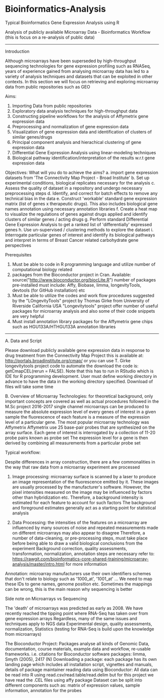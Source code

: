 # Bioinformatics-Analysis
Typical Bioinformatics Gene Expression Analysis using R

Analysis of publicly available Microarray Data - Bioinformatics Workflow
(this is focus on a re-analysis of public data)

---------------------------------------------------------------------------------------------------------------------------------------------------------------------------------------

Introduction

Although microarrays have been superseded by high-throughput sequencing technologies for gene expression
profiling such as RNASeq, years of experience gained from analysing microarray data has led to a 
variety of analysis techniques and datasets that can be exploited in other contexts. In this section
we will focus on retrieving and exploring microarray data from public repositories such as GEO

Aims: 
1. Importing Data from public repositories
2. Exploratory data analysis techniques for high-throughput data
3. Constructing pipeline workflows for the analysis of Affymetrix gene expression data
4. Preprocessing and normalization of gene expression data
5. Visualization of gene expression data and identification of clusters of similar genes/drugs
6. Principal component analysis and hierachical clustering of gene expression data
7. Differential Gene Expression Analysis using linear-modeling techniques
8. Biological pathway identification/interpretation of the results w.r.t gene expression data

Objectives:
What will you do to achieve the aims?
a. import gene expression datasets from 'The Connectivity Map Project - Broad Institute'
b. Set up experimental conditions, biological replicates necessary for the analysis
c. Assess the quality of dataset in a repository and undergo necessary preprocessing steps
d. Identify, and correct for batch effects to remove any technical bias in the data
e. Construct 'workable' standard gene expression matrix (list of genes x therapeutic drugs). This also includes biological gene names annotation using necessary annotation libraries
f. Create a heat map to visualize the regulations of genes against drugs applied and identify clusters of similar genes / acting drugs
g. Perform standard Differential Gene Expression Analysis to get a ranked list of 'differentially' expressed genes
h. Use un-supervised / clustering methods to explore the dataset
i. Interrogate particular genes of interest and identify its biological pathways and interpret in terms of Breast Cancer related carbohydrate gene perspectives

Prerequisites
1. Must be able to code in R programming language and utilize number of computational biology related
2. packages from the Bioconductor project in Cran. Available: source("http://www.bioconductor.org/biocLite.R")
number of packages pre-installed must include: Affy, Biobase, limma, longevityTools, devtools (for GitHub installation) etc
3. Must be able to utilize the codes and work flow procedures suggested by the "LOngevityTools" project by Thomas Girke from University of Riverside California USA
"Longevitytools" project offer number of useful packages for microarray analysis and also some of their code snippets are very helpful
4. Must install annotation library packages for the Affymetrix gene chips such as HGU133A/HTHGU133A annotation libraries

---------------------------------------------------------------------------------------------------------------------------------------------------------------------------------------

A. Data and Script

Please download publicly available gene expression data in response to drug treatment from the Connectivity Map Project
this is available at: http://portals.broadinstitute.org/cmap/ or you can use T. Girke longevitytools project code to automate the download
the code is: getCmapCEL(rerun = FALSE). Note that this has to run in RStudio which is IDE for R programming development. User must define working directory in advance to have the data in the working directory specified.
Download of files will take some time

B. Overview of Microarray Technologies:
for theoretical background, only important concepts are covered as well as actual procedures followed in the M.Sc project 2016-2017
single channel microarrays can be produced to measure the absolute expression level of every genes of interest in a given sample
the fluorescence of each feature is a measure of the expression level of a particular gene. The most popular microarray technology was Affymetrix
Affymetrix use 25 base-pair probes that are synthesized on the array surface. Each gene of interest is interrogated by a collection of 11-20 probe pairs known as probe set
The expression level for a gene is then derived by combining all measurements from a particular probe set

Typical workflow:

Despite differences in array construction, there are a few commonalities in the way that raw data from a microarray experiment are processed
1. Image processing: microarray surface is scanned by a laser to produce an image representation of the fluorescence emitted by it.
These images are usually processed by the manufacturer's software. However, the pixel intensities measured on the image
may be influenced by factors other than hybridization etc. Therefore, a background intensity is estimated for each feature to account for such factors
The background and foreground estimates generally act as a starting point for statistical analysis

2. Data Processing: the intensities of the features on a microarray are influenced by many sources of noise and repeated measurements made on different microarrays may also appear to disagree
Therefore, a number of data-cleaning, or pre-processing steps, must take place before being able to draw a valid biological conclusions from the experiment
Background correction, quality assessments, transformation, normalization, annotation steps are necessary
refer to: https://rawgit.com/bioinformatics-core-shared-training/microarray-analysis/master/intro.html for more information

Annotation: microarray manufacturers use their own identifiers schemes that don't relate to biology such as '1000_at', '1001_at' ...
We need to map these IDs to gene names, genome position etc.
Sometimes the mappings can be wrong, this is the main reason why sequencing is better

Side note on Microarrays vs Sequencing

The 'death' of microarrays was predicted as early as 2008. We have recently reached the tipping point where RNA-Seq has taken over from gene expression arrays
Regardless, many of the same issues and techniques apply to NGS data
Experimental design, quality assessments, normalization, Statistics (testing for RNA-Seq is build upon the knowledge from microarrays)

The Bioconductor Project:
Packages analyse all kinds of Genomic Data, documentation, course materials, example data and workflow, re-usable frameworks.
i.e. citations for Bioconductor software packages: limma, Smyth (2005), 2417 (N)
Downloading a package: each package has its own landing page which includes all installation script, vignettes and manuals, details of package maintainer
reading data using Bioconductor: All data can be read into R using read.csv/read.table/read.delim but for this project we have read the .CEL files using affy package
Dataset can be split into different components such as: matrix of expression values, sample information, annotation for the probes
